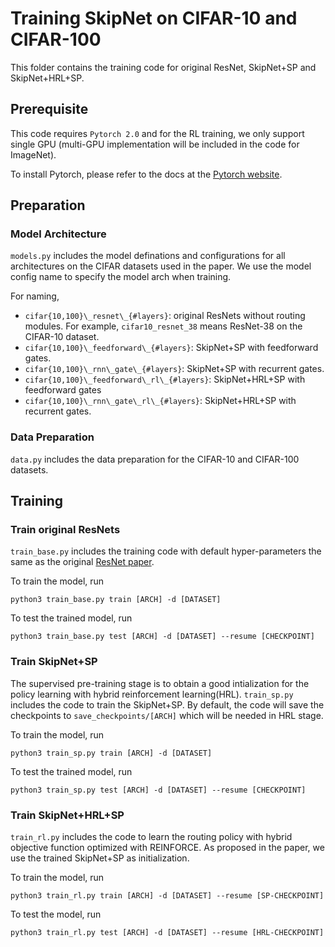 # Training SkipNet on CIFAR-10 and CIFAR-100 

This folder contains the training code for original ResNet, SkipNet+SP and SkipNet+HRL+SP. 

## Prerequisite 
This code requires `Pytorch 2.0` and for the RL training, we only support single GPU (multi-GPU implementation will be 
included in the code for ImageNet). 

To install Pytorch, please refer to the docs at the [Pytorch website](http://pytorch.org/).


## Preparation
### Model Architecture
`models.py` includes the model definations and configurations for all architectures on the CIFAR datasets used in the paper.
We use the model config name to specify the model arch when training.  

For naming, 

- `cifar{10,100}\_resnet\_{#layers}`: original ResNets without routing modules. For example, `cifar10_resnet_38` means ResNet-38
on the CIFAR-10 dataset.
- `cifar{10,100}\_feedforward\_{#layers}`: SkipNet+SP with feedforward gates. 
- `cifar{10,100}\_rnn\_gate\_{#layers}`: SkipNet+SP with recurrent gates.
- `cifar{10,100}\_feedforward\_rl\_{#layers}`: SkipNet+HRL+SP with feedforward gates
- `cifar{10,100}\_rnn\_gate\_rl\_{#layers}`: SkipNet+HRL+SP with recurrent gates.

### Data Preparation
`data.py` includes the data preparation for the CIFAR-10 and CIFAR-100 datasets. 

## Training 

### Train original ResNets
`train_base.py` includes the training code with default hyper-parameters the same as the original [ResNet paper](https://arxiv.org/pdf/1512.03385.pdf).

To train the model, run  
```
python3 train_base.py train [ARCH] -d [DATASET] 
```

To test the trained model, run
```
python3 train_base.py test [ARCH] -d [DATASET] --resume [CHECKPOINT]
```

### Train SkipNet+SP
The supervised pre-training stage is to obtain a good intialization for the policy learning with hybrid reinforcement 
learning(HRL). `train_sp.py` includes the code to train the SkipNet+SP. By default, the code will save the checkpoints to 
`save_checkpoints/[ARCH]` which will be needed in HRL stage. 

To train the model, run 
```
python3 train_sp.py train [ARCH] -d [DATASET] 
```

To test the trained model, run
```
python3 train_sp.py test [ARCH] -d [DATASET] --resume [CHECKPOINT]
```

### Train SkipNet+HRL+SP
`train_rl.py` includes the code to learn the routing policy with hybrid objective function optimized with REINFORCE. As 
proposed in the paper, we use the trained SkipNet+SP as initialization. 

To train the model, run 
```
python3 train_rl.py train [ARCH] -d [DATASET] --resume [SP-CHECKPOINT]
```

To test the model, run 
```
python3 train_rl.py test [ARCH] -d [DATASET] --resume [HRL-CHECKPOINT]
```










